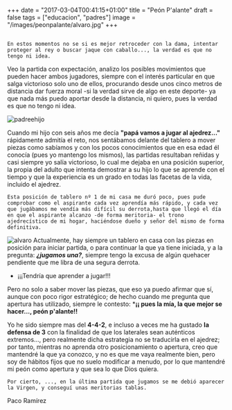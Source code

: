 +++
date = "2017-03-04T00:41:15+01:00"
title = "Peón P'alante"
draft = false
tags = ["educacion", "padres"]
image = "/images/peonpalante/alvaro.jpg"
+++

## 

    En estos momentos no se si es mejor retroceder con la dama, intentar proteger al rey o buscar jaque con caballo..., la verdad es que no tengo ni idea.

Veo la partida con expectación, analizo los posibles movimientos que pueden hacer ambos jugadores, siempre con el interés particular en que salga victorioso solo uno de ellos, procurando desde unos cinco metros de distancia dar fuerza moral -si la verdad sirve de algo en este deporte- ya que nada más puedo aportar desde la distancia, ni quiero, pues la verdad es que no tengo ni idea. 



![padreehijo](/images/peonpalante/padrehijo.jpg)

Cuando mi hijo con seis años me decía **"papá vamos a jugar al ajedrez..."** rápidamente admitía el reto, nos sentábamos delante del tablero a mover piezas como sabíamos y con los pocos conocimientos que en esa edad él conocía (pues yo mantengo los mismos), las partidas resultaban reñidas y casi siempre yo salía victorioso, lo cual me dejaba en una posición superior, la propia del adulto que intenta demostrar a su hijo lo que se aprende con el tiempo y que la experiencia es un grado en todas las facetas de la vida, incluido el ajedrez.
   
    Esta posición de tablero nº 1 de mi casa me duró poco, pues pude comprobar como el aspirante cada vez aprendía más rápido, y cada vez que jugábamos me vendía más difícil su derrota,hasta que llegó el día en que el aspirante alcanzo -de forma meritoria- el trono ajedrecístico de mi hogar, haciéndose dueño y señor del mismo de forma definitiva. 

![alvaro](/images/peonpalante/alvaro.jpg)
Actualmente, hay siempre un tablero en casa con las piezas en posición para iniciar partida, o para continuar la que ya tiene iniciada, y a la pregunta: ***¿jugamos una?***, siempre tengo la excusa de algún quehacer pendiente que me libra de una segura derrota.

* ¡¡¡Tendría que aprender a jugar!!!

Pero no solo a saber mover las piezas, que eso ya puedo afirmar que sí, aunque con poco rigor estratégico; de hecho cuando me pregunta que apertura has utilizado, siempre le contesto: ***¡¡ pues la mía, la que mejor se hacer..., peón p'alante!!**


Yo he sido siempre mas del **4-4-2**, e incluso a veces me ha gustado **la defensa de 3** con la finalidad de que los laterales sean auténticos extremos..., pero realmente dicha estrategia no se traducirla en el ajedrez; por tanto, mientras no aprenda otro posicionamiento o apertura, creo que mantendré la que ya conozco, y no es que me vaya realmente bien, pero soy de hábitos fijos que no suelo modificar a menudo, por lo que mantendré mi peón como apertura y que sea lo que Dios quiera. 


    Por cierto, ..., en la última partida que jugamos se me debió aparecer la Virgen, y conseguí unas meritorias tablas. 


Paco Ramírez

    

